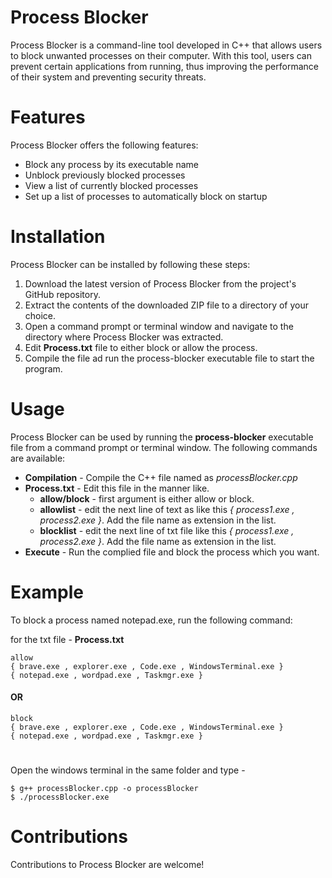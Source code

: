 # Process Blocker
Process Blocker is a command-line tool developed in C++ that allows users to block unwanted processes on their computer. With this tool, users can prevent certain applications from running, thus improving the performance of their system and preventing security threats.

# Features
Process Blocker offers the following features:

 - Block any process by its executable name
 - Unblock previously blocked processes 
 - View a list of currently blocked processes
 - Set up a list of processes to automatically block on startup

# Installation
Process Blocker can be installed by following these steps:

1. Download the latest version of Process Blocker from the project's GitHub repository.
2. Extract the contents of the downloaded ZIP file to a directory of your choice.
3. Open a command prompt or terminal window and navigate to the directory where Process Blocker was extracted.
4. Edit **Process.txt** file to either block or allow the process. 
5. Compile the file ad run the process-blocker executable file to start the program.

# Usage
Process Blocker can be used by running the __process-blocker__ executable file from a command prompt or terminal window. The following commands are available:

- **Compilation** - Compile the C++ file named as *processBlocker.cpp*
- __Process.txt__ - Edit this file in the manner like.
    - **allow/block** - first argument is either allow or block.
    - **allowlist** - edit the next line of text as like this *{ process1.exe , process2.exe }*. Add the file name as extension in the list.
    - **blocklist** - edit the next line of txt file like this *{ process1.exe , process2.exe }*. Add the file name as extension in the list.
- __Execute__ - Run the complied file and block the process which you want.

# Example
To block a process named notepad.exe, run the following command:

for the txt file - **Process.txt**
```
allow
{ brave.exe , explorer.exe , Code.exe , WindowsTerminal.exe }
{ notepad.exe , wordpad.exe , Taskmgr.exe }
```
#### OR
```
block
{ brave.exe , explorer.exe , Code.exe , WindowsTerminal.exe }
{ notepad.exe , wordpad.exe , Taskmgr.exe }
```
#
Open the windows terminal in the same folder and type -
```
$ g++ processBlocker.cpp -o processBlocker
$ ./processBlocker.exe
```

# Contributions
Contributions to Process Blocker are welcome! 